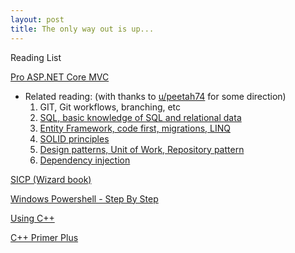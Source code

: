 ```yaml
---
layout: post
title: The only way out is up...
---
```


Reading List

<a href="https://www.amazon.com/Pro-ASP-NET-Core-ADAM-FREEMAN/dp/1484203984">Pro ASP.NET Core MVC</a>
* Related reading: (with thanks to <a href="https://www.reddit.com/user/peetah74">u/peetah74</a> for some direction)
    1. GIT, Git workflows, branching, etc
    2. <a href="https://www.amazon.com/Microsoft-SQL-Server-2012-Bible/dp/1118106873">SQL, basic knowledge of SQL and relational data</a>
    3. <a href="https://msdn.microsoft.com/en-us/data/ee712907">Entity Framework, code first, migrations, LINQ</a>
    4. <a href="https://hackernoon.com/solid-principles-made-easy-67b1246bcdf">SOLID principles</a>
    5. <a href="https://msdn.microsoft.com/en-us/magazine/dd882510.aspx">Design patterns, Unit of Work, Repository pattern</a>
    6. <a href="https://hackernoon.com/you-dont-need-to-know-dependency-injection-2e9d2ba1978a">Dependency injection</a>

<a href="https://drive.google.com/open?id=1zlCWJAdy0iPLyTpw_uj6IlaoKRe6P1Ad">SICP (Wizard book)</a>

<a href="https://www.amazon.com/Windows-PowerShell-Step-3rd/dp/0735675112">Windows Powershell - Step By Step</a>

<a href="https://www.amazon.com/Using-C-Introduction-Programming-Second/dp/053439146X/ref=dp_ob_title_bk?dpID=31xSZRC-ylL&preST=_BO1,204,203,200_QL70_&dpSrc=detail">Using C++</a>

<a href="https://www.amazon.com/Primer-Plus-5th-Stephen-Prata/dp/0672326973">C++ Primer Plus</a>
